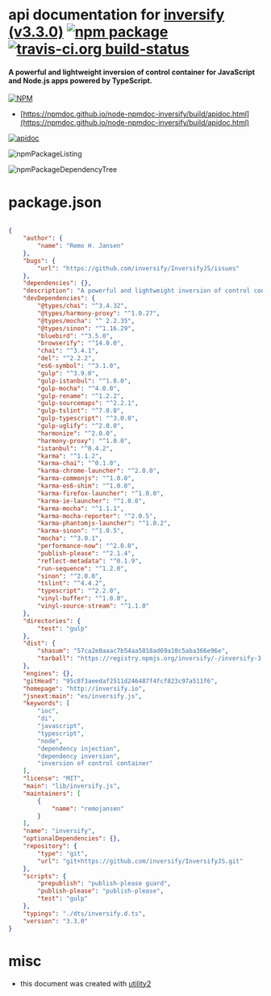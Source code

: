 # api documentation for  [inversify (v3.3.0)](http://inversify.io)  [![npm package](https://img.shields.io/npm/v/npmdoc-inversify.svg?style=flat-square)](https://www.npmjs.org/package/npmdoc-inversify) [![travis-ci.org build-status](https://api.travis-ci.org/npmdoc/node-npmdoc-inversify.svg)](https://travis-ci.org/npmdoc/node-npmdoc-inversify)
#### A powerful and lightweight inversion of control container for JavaScript and Node.js apps powered by TypeScript.

[![NPM](https://nodei.co/npm/inversify.png?downloads=true&downloadRank=true&stars=true)](https://www.npmjs.com/package/inversify)

- [https://npmdoc.github.io/node-npmdoc-inversify/build/apidoc.html](https://npmdoc.github.io/node-npmdoc-inversify/build/apidoc.html)

[![apidoc](https://npmdoc.github.io/node-npmdoc-inversify/build/screenCapture.buildCi.browser.%252Ftmp%252Fbuild%252Fapidoc.html.png)](https://npmdoc.github.io/node-npmdoc-inversify/build/apidoc.html)

![npmPackageListing](https://npmdoc.github.io/node-npmdoc-inversify/build/screenCapture.npmPackageListing.svg)

![npmPackageDependencyTree](https://npmdoc.github.io/node-npmdoc-inversify/build/screenCapture.npmPackageDependencyTree.svg)



# package.json

```json

{
    "author": {
        "name": "Remo H. Jansen"
    },
    "bugs": {
        "url": "https://github.com/inversify/InversifyJS/issues"
    },
    "dependencies": {},
    "description": "A powerful and lightweight inversion of control container for JavaScript and Node.js apps powered by TypeScript.",
    "devDependencies": {
        "@types/chai": "^3.4.32",
        "@types/harmony-proxy": "^1.0.27",
        "@types/mocha": "^ 2.2.35",
        "@types/sinon": "^1.16.29",
        "bluebird": "^3.5.0",
        "browserify": "^14.0.0",
        "chai": "^3.4.1",
        "del": "^2.2.2",
        "es6-symbol": "^3.1.0",
        "gulp": "^3.9.0",
        "gulp-istanbul": "^1.0.0",
        "gulp-mocha": "^4.0.0",
        "gulp-rename": "^1.2.2",
        "gulp-sourcemaps": "^2.2.1",
        "gulp-tslint": "^7.0.0",
        "gulp-typescript": "^3.0.0",
        "gulp-uglify": "^2.0.0",
        "harmonize": "^2.0.0",
        "harmony-proxy": "^1.0.0",
        "istanbul": "^0.4.2",
        "karma": "^1.1.2",
        "karma-chai": "^0.1.0",
        "karma-chrome-launcher": "^2.0.0",
        "karma-commonjs": "^1.0.0",
        "karma-es6-shim": "^1.0.0",
        "karma-firefox-launcher": "^1.0.0",
        "karma-ie-launcher": "^1.0.0",
        "karma-mocha": "^1.1.1",
        "karma-mocha-reporter": "^2.0.5",
        "karma-phantomjs-launcher": "^1.0.2",
        "karma-sinon": "^1.0.5",
        "mocha": "^3.0.1",
        "performance-now": "^2.0.0",
        "publish-please": "^2.1.4",
        "reflect-metadata": "^0.1.9",
        "run-sequence": "^1.2.0",
        "sinon": "^2.0.0",
        "tslint": "^4.4.2",
        "typescript": "^2.2.0",
        "vinyl-buffer": "^1.0.0",
        "vinyl-source-stream": "^1.1.0"
    },
    "directories": {
        "test": "gulp"
    },
    "dist": {
        "shasum": "57ca2e0aaac7b54aa5018ad69a10c5aba366e96e",
        "tarball": "https://registry.npmjs.org/inversify/-/inversify-3.3.0.tgz"
    },
    "engines": {},
    "gitHead": "95c8f3aeedaf2511d246487f4fcf823c97a511f6",
    "homepage": "http://inversify.io",
    "jsnext:main": "es/inversify.js",
    "keywords": [
        "ioc",
        "di",
        "javascript",
        "typescript",
        "node",
        "dependency injection",
        "dependency inversion",
        "inversion of control container"
    ],
    "license": "MIT",
    "main": "lib/inversify.js",
    "maintainers": [
        {
            "name": "remojansen"
        }
    ],
    "name": "inversify",
    "optionalDependencies": {},
    "repository": {
        "type": "git",
        "url": "git+https://github.com/inversify/InversifyJS.git"
    },
    "scripts": {
        "prepublish": "publish-please guard",
        "publish-please": "publish-please",
        "test": "gulp"
    },
    "typings": "./dts/inversify.d.ts",
    "version": "3.3.0"
}
```



# misc
- this document was created with [utility2](https://github.com/kaizhu256/node-utility2)
